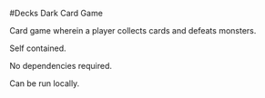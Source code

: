 #Decks Dark Card Game

Card game wherein a player collects cards and defeats monsters.

Self contained.

No dependencies required.

Can be run locally.